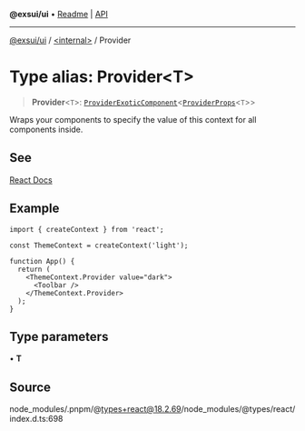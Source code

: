 **@exsui/ui** • [Readme](../../README.md) \| [API](../../globals.md)

***

[@exsui/ui](../../README.md) / [\<internal\>](../README.md) / Provider

# Type alias: Provider\<T\>

> **Provider**\<`T`\>: [`ProviderExoticComponent`](../interfaces/ProviderExoticComponent.md)\<[`ProviderProps`](../interfaces/ProviderProps.md)\<`T`\>\>

Wraps your components to specify the value of this context for all components inside.

## See

[React Docs](https://react.dev/reference/react/createContext#provider)

## Example

```tsx
import { createContext } from 'react';

const ThemeContext = createContext('light');

function App() {
  return (
    <ThemeContext.Provider value="dark">
      <Toolbar />
    </ThemeContext.Provider>
  );
}
```

## Type parameters

• **T**

## Source

node\_modules/.pnpm/@types+react@18.2.69/node\_modules/@types/react/index.d.ts:698
